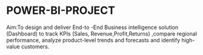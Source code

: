 # POWER-BI-PROJECT

Aim:To design and deliver End-to -End Business intelligence solution (Dashboard) to track KPIs (Sales, Revenue,Profit,Returns) ,compare regional performance, analyze product-level trends and forecasts and identify high-value customers.

